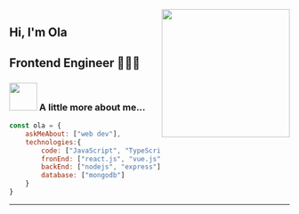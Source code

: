 <img align='right' src="https://media.giphy.com/media/ZVik7pBtu9dNS/giphy.gif" width="230">

## Hi, I'm Ola 
## Frontend Engineer 👨🏾‍💻



### <img src="https://media.giphy.com/media/VgCDAzcKvsR6OM0uWg/giphy.gif" width="50"> A little more about me...  

```javascript
const ola = {
    askMeAbout: ["web dev"],
    technologies:{
        code: ["JavaScript", "TypeScript"],
        fronEnd: ["react.js", "vue.js"],
        backEnd: ["nodejs", "express"],
        database: ["mongodb"]
    }
}
```

---
